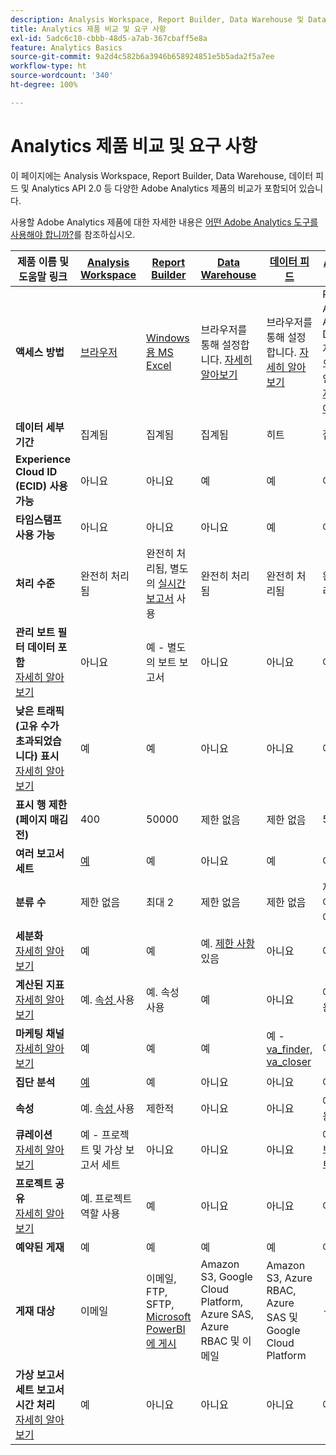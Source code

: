 ```yaml
---
description: Analysis Workspace, Report Builder, Data Warehouse 및 Data Workbench의 시스템 요구 사항 및 비교
title: Analytics 제품 비교 및 요구 사항
exl-id: 5adc6c10-cbbb-48d5-a7ab-367cbaff5e8a
feature: Analytics Basics
source-git-commit: 9a2d4c582b6a3946b658924851e5b5ada2f5a7ee
workflow-type: ht
source-wordcount: '340'
ht-degree: 100%

---
```


# Analytics 제품 비교 및 요구 사항

이 페이지에는 Analysis Workspace, Report Builder, Data Warehouse, 데이터 피드 및 Analytics API 2.0 등 다양한 Adobe Analytics 제품의 비교가 포함되어 있습니다.

사용할 Adobe Analytics 제품에 대한 자세한 내용은 [어떤 Adobe Analytics 도구를 사용해야 합니까?](/help/analyze/get-started/which-analytics-tool.md)를 참조하십시오.

| 제품 이름 및 도움말 링크 | [Analysis Workspace](/help/analyze/analysis-workspace/home.md) | [Report Builder](/help/analyze/report-builder/rb-overview.md) | [Data Warehouse](/help/export/data-warehouse/data-warehouse.md) | [데이터 피드](/help/export/analytics-data-feed/data-feed-overview.md) | [Analytics API 2.0](https://www.adobe.io/apis/experiencecloud/analytics/docs.html) |
|---|---|---|---|---|---|
| **액세스 방법** | [브라우저](/help/analyze/get-started/sys-reqs.md) | [Windows용 MS Excel](/help/analyze/legacy-report-builder/setup/system-requirements.md) | 브라우저를 통해 설정합니다. [자세히 알아보기](/help/analyze/get-started/sys-reqs.md) | 브라우저를 통해 설정합니다. [자세히 알아보기](/help/export/analytics-data-feed/data-feed-overview.md) | RESTful API 도구. Adobe Developer 자격 증명으로 로그인합니다. [자세히 알아보기](https://developer.adobe.com/analytics-apis/docs/2.0/) |
| **데이터 세부 기간** | 집계됨 | 집계됨 | 집계됨 | 히트 | 집계됨 |
| **Experience Cloud ID (ECID) 사용 가능** | 아니요 | 아니요 | 예 | 예 | 아니요 |
| **타임스탬프 사용 가능** | 아니요 | 아니요 | 아니요 | 예 | 아니요 |
| **처리 수준** | 완전히 처리됨 | 완전히 처리됨, 별도의 [실시간 보고서](/help/admin/admin/c-manage-report-suites/c-edit-report-suites/realtime/realtime.md) 사용 | 완전히 처리됨 | 완전히 처리됨 | 완전히 처리됨 |
| **관리 보트 필터 데이터 포함** <br> [자세히 알아보기](/help/admin/admin/c-manage-report-suites/c-edit-report-suites/general/bot-removal/bot-removal.md) | 아니요 | 예 - 별도의 보트 보고서 | 아니요 | 아니요 | 아니요 |
| **낮은 트래픽 (고유 수가 초과되었습니다) 표시** <br> [자세히 알아보기](/help/technotes/low-traffic.md) | 예 | 예 | 아니요 | 아니요 | 예 |
| **표시 행 제한 (페이지 매김 전)** | 400 | 50000 | 제한 없음 | 제한 없음 | 50000 |
| **여러 보고서 세트** | [예](/help/analyze/analysis-workspace/build-workspace-project/multiple-report-suites.md) | 예 | 아니요 | 예 | 아니요 | 예 |
| **분류 수** | 제한 없음 | 최대 2 | 제한 없음 | 제한 없음 | 제한 없음, 여러 쿼리에서 실행 |
| **세분화** <br> [자세히 알아보기](/help/components/segmentation/segmentation-workflow/seg-workflow.md) | 예 | 예 | 예. [제한 사항](/help/components/segmentation/seg-reference/seg-compatibility.md) 있음 | 아니요 | 예 |
| **계산된 지표** <br> [자세히 알아보기](/help/components/c-calcmetrics/cm-overview.md) | 예. [속성 ](/help/analyze/analysis-workspace/attribution/overview.md) 사용 | 예. 속성 사용 | 예 | 아니요 | 예. [속성 ](/help/analyze/analysis-workspace/attribution/overview.md) 사용 |
| **마케팅 채널** <br> [자세히 알아보기](/help/components/c-marketing-channels/c-getting-started-mchannel.md) | 예 | 예 | 예 | 예 - [va_finder, va_closer](/help/export/analytics-data-feed/c-df-contents/datafeeds-reference.md) | 예 |
| **집단 분석** | [예](/help/analyze/analysis-workspace/visualizations/cohort-table/cohort-analysis.md) | 예 | 아니요 | 아니요 | 아니요 |
| **속성** | 예. [속성 ](/help/analyze/analysis-workspace/attribution/overview.md) 사용 | 제한적 | 아니요 | 아니요 | 예. [속성 ](/help/analyze/analysis-workspace/attribution/overview.md) 사용 | 아니요 |
| **큐레이션** <br> [자세히 알아보기](/help/analyze/analysis-workspace/curate-share/curate.md) | 예 - 프로젝트 및 가상 보고서 세트 | 아니요 | 아니요 | 아니요 | 예 - 가상 보고서 세트만 해당 |
| **프로젝트 공유** <br> [자세히 알아보기](/help/analyze/analysis-workspace/curate-share/share-projects.md) | 예. 프로젝트 역할 사용 | 예 | 아니요 | 아니요 | 아니요 |
| **예약된 게재** | 예 | 예 | 예 | 예 | 아니요 |
| **게재 대상** | 이메일 | 이메일, FTP, SFTP, [Microsoft PowerBI에 게시](/help/analyze/legacy-report-builder/c-publish-power-bi/power-bi.md) | Amazon S3, Google Cloud Platform, Azure SAS, Azure RBAC 및 이메일 | Amazon S3, Azure RBAC, Azure SAS 및 Google Cloud Platform | - |
| **가상 보고서 세트 보고서 시간 처리** <br> [자세히 알아보기](/help/components/vrs/vrs-report-time-processing.md) | 예 | 아니요 | 아니요 | 아니요 | 예 |
